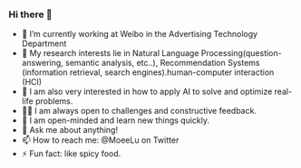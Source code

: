 ### Hi there 👋

- 🔭 I’m currently working at Weibo in the Advertising Technology Department
- 👯 My research interests lie in Natural Language Processing(question-answering, semantic analysis, etc..), Recommendation Systems (information retrieval, search engines).human-computer interaction (HCI)
- 🧐 I am also very interested in how to apply AI to solve and optimize real-life problems.
- 👨‍💻 I am always open to challenges and constructive feedback.
- 🌱 I am open-minded and learn new things quickly. 
- 💬 Ask me about anything!
- 📫 How to reach me: @MoeeLu on Twitter
- ⚡ Fun fact: like spicy food.

